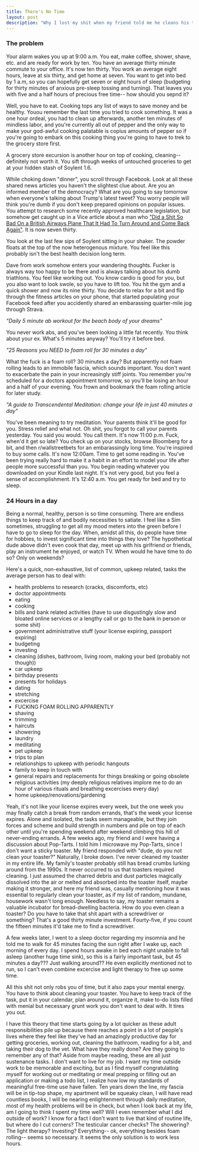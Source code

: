 ```yaml
---
title: There's No Time
layout: post
description: "Why I lost my shit when my friend told me he cleans his toaster."
---
```


### The problem

Your alarm wakes you up at 9:00 a.m.  You eat, make coffee, shower, shave, etc. and are ready for work by ten.  You have an average thirty minute commute to your office.  It's now ten thirty.  You work an average eight hours, leave at six thirty, and get home at seven.  You want to get into bed by 1 a.m, so you can hopefully get seven or eight hours of sleep (budgeting for thirty minutes of anxious pre-sleep tossing and turning).  That leaves you with five and a half hours of precious free time-- how should you sepnd it?

Well, you have to eat.  Cooking tops any list of ways to save money and be healthy. Youou remember the last time you tried to cook something. It was a one hour ordeal, you had to clean up afterwards, another ten minutes of mindless labor, and you're currently all out of pepper and the only way to make your god-awful cooking palatable is copius amounts of pepper so if you're going to embark on this cooking thing you're going to have to trek to the grocery store first.  

A grocery store excursion is another hour on top of cooking, cleaning-- definitely not worth it.  You sift through weeks of untouched groceries to get at your hidden stash of Soylent 1.6.

While choking down "dinner", you scroll through Facebook.  Look at all these shared news articles you haven't the slightest clue about.  Are you an informed member of the democracy?  What are you going to say tomorrow when everyone's talking about Trump's latest tweet?  You worry people will think you're dumb if you don't keep prepared opinions on popular issues.  You attempt to research some recently approved healthcare legislation, but somehow get caught up in a Vice article about a man who ["Did a Shit So Bad On a British Airways Plane That It Had To Turn Around and Come Back Again"](https://www.vice.com/en_uk/article/gq8zdb/someone-did-a-shit-so-bad-a-british-airways-flight-had-to-turn-around-and-land-475).  It is now seven thirty.

You look at the last few sips of Soylent sitting in your shaker.  The powder floats at the top of the now heterogenous mixture.  You feel like this probably isn't the best health decision long term.  

Dave from work somehow enters your wandering thoughts.  Fucker is always way too happy to be there and is always talking about his dumb triathlons.  You feel like working out.  You know cardio is good for you, but you also want to look swole, so you have to lift too.  You hit the gym and a quick shower and now its nine thirty.  You decide to relax for a bit and flip through the fitness articles on your phone, that started populating your Facebook feed after you accidently shared an embarassing quarter-mile jog through Strava.

*"Daily 5 minute ab workout for the beach body of your dreams"*

You never work abs, and you've been looking a little fat recently.  You think about your ex. What's 5 minutes anyway?  You'll try it before bed.

*"25 Reasons you NEED to foam roll for 30 minutes a day"*

What the fuck is a foam roll?  30 minutes a day?  But apparently not foam rolling leads to an immobile fascia, which sounds important.  You don't want to exacerbate the pain in your increasingly stiff joints.  You remember you're scheduled for a doctors appointment tomorrow, so you'll be losing an hour and a half of your evening.  You frown and bookmark the foam rolling article for later study.

*"A guide to Transcendental Meditation:  change your life in just 40 minutes a day"*

You've been meaning to try meditation.  Your parents think it'll be good for you.  Stress relief and what not.  Oh shit, you forgot to call your parents yesterday.  You said you would.  You call them.  It's now 11:00 p.m.  Fuck, when'd it get so late?  You check up on your stocks, browse Bloomberg for a bit, and then r/wallstreetbets for an embarassingly long time.  You're inspired to buy some calls.  It's now 12:00am.  Time to get some reading in.  You've been trying really hard to make it a habit in an effort to model your life after people more successful than you. You begin reading whatever you downloaded on your Kindle last night.  It's not very good, but you feel a sense of accomplishment.  It's 12:40 a.m. You get ready for bed and try to sleep.

### 24 Hours in a day

Being a normal, healthy, person is so time consuming.  There are endless things to keep track of and bodily necessities to satiate.  I feel like a Sim sometimes, struggling to get all my mood meters into the green before I have to go to sleep for the day.  When, amidst all this, do people have time for hobbies, to invest significant time into things they love?  The hypothetical dude above didn't even cook that day, meet up with his girlfriend or friends, play an instrument he enjoyed, or watch TV.  When would he have time to do so? Only on weekends?

Here's a quick, non-exhaustive, list of common, upkeep related, tasks the average person has to deal with:

* health problems to research (cracks, discomforts, etc)
* doctor appointments
* eating
* cooking 
* bills and bank related activities (have to use disgustingly slow and bloated online services or a lengthy call or go to the bank in person or some shit)
* government administrative stuff (your license expiring, passport expiring)
* budgeting
* investing 
* cleaning (dishes, bathroom, living room, making your bed (probably not though))
* car upkeep
* birthday presents 
* presents for holidays 
* dating
* stretching 
* excercise
* FUCKING FOAM ROLLING APPARENTLY
* shaving
* trimming
* haircuts
* showering 
* laundry
* meditating 
* pet upkeep 
* trips to plan 
* relationships to upkeep with periodic hangouts 
* family to keep in touch with 
* general repairs and replacements for things breaking or going obsolete 
* religious activities (my deeply religious relatives implore me to do an hour of various rituals and breathing excercises every day)
* home upkeep/renovations/gardening

Yeah, it's not like your license expires every week, but the one week you may finally catch a break from random errands, that's the week your license expires.  Alone and isolated, the tasks seem manageable, but they join forces and scheme and build strength in numbers and pile on top of each other until you're spending weekend after weekend climbing this hill of never-ending errands.  A few weeks ago, my friend and I were having a discussion about Pop-Tarts.  I told him I microwave my Pop-Tarts, since I don't want a sticky toaster.  My friend responded with "dude, do you not clean your toaster?"  Naturally, I broke down.  I've never cleaned my toaster in my entire life.  My family's toaster probably still has bread crumbs lurking around from the 1990s.  It never occurred to us that toasters required cleaning.  I just assumed the charred debris and dust particles magically dissolved into the air or melted and absorbed into the toaster itself, maybe making it stronger, and here my friend was, casually mentioning how it was essential to regularly clean your toaster, as if my list of random, mundane, housework wasn't long enough.  Needless to say, my toaster remains a valuable incubator for bread-dwelling bacteria.  How do you even clean a toaster?  Do you have to take that shit apart with a screwdriver or something?  That's a good thirty minute investment.  Fourty-five, if you count the fifteen minutes it'd take me to find a screwdriver.  

A few weeks later, I went to a sleep doctor regarding my insomnia and he told me to walk for 45 minutes facing the sun right after I wake up, each morning of every day.  I spend hours awake in bed each night unable to fall asleep (another huge time sink), so this is a fairly important task, but 45 minutes a day???  Just walking around??  He even explicitly mentioned not to run, so I can't even combine excercise and light therapy to free up some time.  

All this shit not only robs you of time, but it also zaps your mental energy.  You have to think about cleaning your toaster.  You have to keep track of the task, put it in your calendar, plan around it, organize it, make to-do lists filled with menial but necessary grunt work you don't want to deal with.  It tires you out.

I have this theory that time starts going by a lot quicker as these adult responsibilities pile up because there reaches a point in a lot of people's lives where they feel like they've had an amazingly productive day for getting groceries, working out, cleaning the bathroom, reading for a bit, and taking their dog to the vet.  What have they really done?  Are they going to remember any of that?  Aside from maybe reading, these are all just sustenance tasks.  I don't want to live for my job.  I want my time outside work to be memorable and exciting, but as I find myself congratulating myself for working out or meditating or meal prepping or filling out an application or making a todo list, I realize how low my standards of meaningful free-time use have fallen.  Ten years down the line, my fascia will be in tip-top shape, my apartment will be squeaky clean, I will have read countless books, I will be nearing enlightenment through daily meditation, most of my health problems will be in check, but when I look back at my life, am I going to think I spent my time well?  Will I even remember what I did outside of work?  I know for a fact I don't want to live that kind of routine life, but where do I cut corners?  The testicular cancer checks?  The showering?  The light therapy?  Investing?  Everything-- ok, everything besides foam rolling-- seems so necessary.  It seems the only solution is to work less hours.